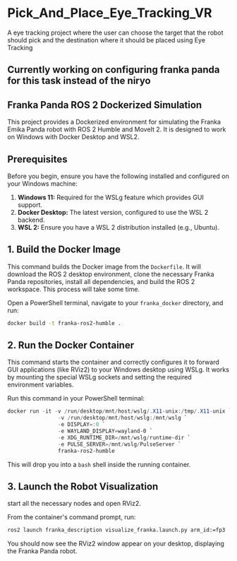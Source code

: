 # Pick_And_Place_Eye_Tracking_VR
A eye tracking project where the user can choose the target that the robot should pick and the destination where it should be placed using Eye Tracking

## Currently working on configuring franka panda for this task instead of the niryo

## Franka Panda ROS 2 Dockerized Simulation

This project provides a Dockerized environment for simulating the Franka Emika Panda robot with ROS 2 Humble and MoveIt 2. It is designed to work on Windows with Docker Desktop and WSL2.

## Prerequisites

Before you begin, ensure you have the following installed and configured on your Windows machine:

1.  **Windows 11:** Required for the WSLg feature which provides GUI support.
2.  **Docker Desktop:** The latest version, configured to use the WSL 2 backend.
3.  **WSL 2:** Ensure you have a WSL 2 distribution installed (e.g., Ubuntu).

## 1. Build the Docker Image

This command builds the Docker image from the `Dockerfile`. It will download the ROS 2 desktop environment, clone the necessary Franka Panda repositories, install all dependencies, and build the ROS 2 workspace. This process will take some time.

Open a PowerShell terminal, navigate to your `franka_docker` directory, and run:

```bash
docker build -t franka-ros2-humble .
```

## 2. Run the Docker Container

This command starts the container and correctly configures it to forward GUI applications (like RViz2) to your Windows desktop using WSLg. It works by mounting the special WSLg sockets and setting the required environment variables.

Run this command in your PowerShell terminal:

```powershell
docker run -it -v /run/desktop/mnt/host/wslg/.X11-unix:/tmp/.X11-unix `
                -v /run/desktop/mnt/host/wslg:/mnt/wslg `
                -e DISPLAY=:0 `
                -e WAYLAND_DISPLAY=wayland-0 `
                -e XDG_RUNTIME_DIR=/mnt/wslg/runtime-dir `
                -e PULSE_SERVER=/mnt/wslg/PulseServer `
                franka-ros2-humble
```
This will drop you into a `bash` shell inside the running container.

## 3. Launch the Robot Visualization

start all the necessary nodes and open RViz2.

From the container's command prompt, run:

```bash
ros2 launch franka_description visualize_franka.launch.py arm_id:=fp3
```
You should now see the RViz2 window appear on your desktop, displaying the Franka Panda robot. 
